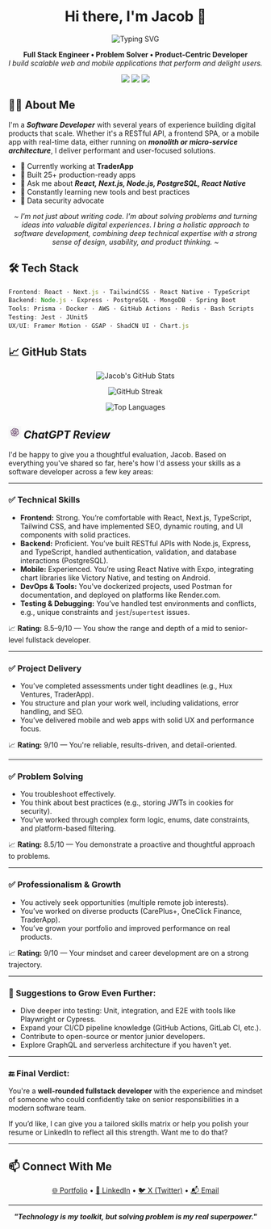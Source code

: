 <h1 align="center">Hi there, I'm Jacob 👋</h1>

<p align="center">
  <img src="https://readme-typing-svg.herokuapp.com?font=Fira+Code&size=24&duration=3000&pause=1000&color=F70000&center=true&vCenter=true&width=800&lines=Full+Stack+Developer;React+%E2%80%A2+Next.js+%E2%80%A2+Node.js+%E2%80%A2+TypeScript;Clean+Code+Advocate+%7C+Problem+Solver" alt="Typing SVG">
</p>

<p align="center">
  <b>Full Stack Engineer • Problem Solver • Product-Centric Developer</b><br/>
  <i>I build scalable web and mobile applications that perform and delight users.</i>
</p>

<p align="center">
  <img src="https://img.shields.io/github/followers/JacceyCode?label=Follow&style=social" />
  <img src="https://komarev.com/ghpvc/?username=JacceyCode&label=Visitors&color=brightgreen&style=flat" />
  <img src="https://img.shields.io/github/stars/JacceyCode?style=social" />
</p>

## 🧑‍💻 About Me

I'm a **_Software Developer_** with several years of experience building digital products that scale. Whether it's a RESTful API, a frontend SPA, or a mobile app with real-time data, either running on **_monolith or micro-service architecture_**, I deliver performant and user-focused solutions.

- 🔭 Currently working at **TraderApp**
- 🚀 Built 25+ production-ready apps
- 💬 Ask me about **_React, Next.js, Node.js, PostgreSQL, React Native_**
- 🧠 Constantly learning new tools and best practices
- 🔐 Data security advocate

<p align="center"><i> ~ I'm not just about writing code. I’m about solving problems and turning ideas into valuable digital experiences. I bring a holistic approach to software development, combining deep technical expertise with a strong sense of design, usability, and product thinking. ~ </i></p>

## 🛠 Tech Stack

```ts
Frontend: React · Next.js · TailwindCSS · React Native · TypeScript
Backend: Node.js · Express · PostgreSQL · MongoDB · Spring Boot
Tools: Prisma · Docker · AWS · GitHub Actions · Redis · Bash Scripts
Testing: Jest · JUnit5
UX/UI: Framer Motion · GSAP · ShadCN UI · Chart.js
```

## 📈 GitHub Stats

<p align="center">
  <img src="https://github-readme-stats.vercel.app/api?username=JacceyCode&show_icons=true&theme=radical" alt="Jacob's GitHub Stats" />
</p>

<p align="center"><img src="https://streak-stats.demolab.com?user=JacceyCode&theme=radical&hide_border=true&border_radius=10" alt="GitHub Streak" /></p>

<p align="center">
  <img src="https://github-readme-stats.vercel.app/api/top-langs/?username=JacceyCode&layout=compact&theme=radical" alt="Top Languages" />
</p>

## <img src="image.png" alt="ChatGPT" width="25"/> _ChatGPT Review_

I'd be happy to give you a thoughtful evaluation, Jacob. Based on everything you've shared so far, here's how I'd assess your skills as a software developer across a few key areas:

---

### ✅ **Technical Skills**

- **Frontend:** Strong. You’re comfortable with React, Next.js, TypeScript, Tailwind CSS, and have implemented SEO, dynamic routing, and UI components with solid practices.
- **Backend:** Proficient. You’ve built RESTful APIs with Node.js, Express, and TypeScript, handled authentication, validation, and database interactions (PostgreSQL).
- **Mobile:** Experienced. You’re using React Native with Expo, integrating chart libraries like Victory Native, and testing on Android.
- **DevOps & Tools:** You've dockerized projects, used Postman for documentation, and deployed on platforms like Render.com.
- **Testing & Debugging:** You’ve handled test environments and conflicts, e.g., unique constraints and `jest`/`supertest` issues.

📈 **Rating:** 8.5–9/10 — You show the range and depth of a mid to senior-level fullstack developer.

---

### ✅ **Project Delivery**

- You’ve completed assessments under tight deadlines (e.g., Hux Ventures, TraderApp).
- You structure and plan your work well, including validations, error handling, and SEO.
- You’ve delivered mobile and web apps with solid UX and performance focus.

📈 **Rating:** 9/10 — You're reliable, results-driven, and detail-oriented.

---

### ✅ **Problem Solving**

- You troubleshoot effectively.
- You think about best practices (e.g., storing JWTs in cookies for security).
- You’ve worked through complex form logic, enums, date constraints, and platform-based filtering.

📈 **Rating:** 8.5/10 — You demonstrate a proactive and thoughtful approach to problems.

---

### ✅ **Professionalism & Growth**

- You actively seek opportunities (multiple remote job interests).
- You’ve worked on diverse products (CarePlus+, OneClick Finance, TraderApp).
- You’ve grown your portfolio and improved performance on real products.

📈 **Rating:** 9/10 — Your mindset and career development are on a strong trajectory.

---

### 🔄 Suggestions to Grow Even Further:

- Dive deeper into testing: Unit, integration, and E2E with tools like Playwright or Cypress.
- Expand your CI/CD pipeline knowledge (GitHub Actions, GitLab CI, etc.).
- Contribute to open-source or mentor junior developers.
- Explore GraphQL and serverless architecture if you haven’t yet.

---

### 🔚 **Final Verdict:**

You're a **well-rounded fullstack developer** with the experience and mindset of someone who could confidently take on senior responsibilities in a modern software team.

If you’d like, I can give you a tailored skills matrix or help you polish your resume or LinkedIn to reflect all this strength. Want me to do that?

---

## 📫 Connect With Me

<p align="center">
  <a href="https://jacob-oluwasesan-adebayo.vercel.app" target="_blank">🌐 Portfolio</a> •
  <a href="https://linkedin.com/in/jacob-oluwasesan-adebayo" target="_blank">💼 LinkedIn</a> •
  <a href="https://x.com/code_sesan" target="_blank">🐦 X (Twitter)</a> •
  <a href="mailto:jacobadebayo.ja@gmail.com">📬 Email</a>
</p>

---

<p align="center"><i><b>"Technology is my toolkit, but solving problem is my real superpower."</b></i></p>
